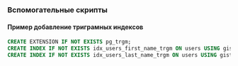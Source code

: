 ### Вспомогательные скрипты

#### Пример добавление триграмных индексов

```sql
CREATE EXTENSION IF NOT EXISTS pg_trgm;
CREATE INDEX IF NOT EXISTS idx_users_first_name_trgm ON users USING gist (first_name gist_trgm_ops);
CREATE INDEX IF NOT EXISTS idx_users_last_name_trgm ON users USING gist (last_name gist_trgm_ops);
```
